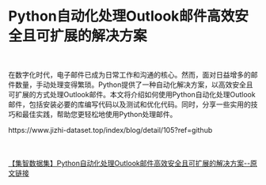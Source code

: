 <h1>Python自动化处理Outlook邮件高效安全且可扩展的解决方案</h1><br /><p>在数字化时代，电子邮件已成为日常工作和沟通的核心。然而，面对日益增多的邮件数量，手动处理变得繁琐。Python提供了一种自动化解决方案，以高效安全且可扩展的方式处理Outlook邮件。本文将介绍如何使用Python自动化处理Outlook邮件，包括安装必要的库编写代码以及测试和优化代码。同时，分享一些实用的技巧和最佳实践，帮助您更轻松地使用Python处理邮件。</p><p>https://www.jizhi-dataset.top/index/blog/detail/105?ref=github</p><br /><br /><a href="https://www.jizhi-dataset.top/index/blog/detail/105?ref=github" target="_blank">【集智数据集】Python自动化处理Outlook邮件高效安全且可扩展的解决方案--原文链接</a>